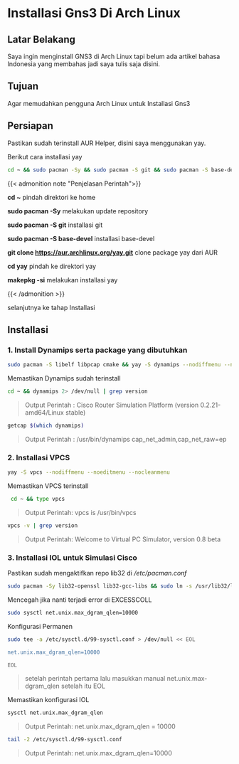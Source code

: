# Installasi Gns3 Di Arch Linux


## Latar Belakang

Saya ingin menginstall GNS3 di Arch Linux tapi belum ada artikel bahasa Indonesia yang membahas jadi saya tulis saja disini.

## Tujuan

Agar memudahkan pengguna Arch Linux untuk Installasi Gns3

## Persiapan

Pastikan sudah terinstall AUR Helper, disini saya menggunakan yay.

Berikut cara installasi yay

```bash
cd ~ && sudo pacman -Sy && sudo pacman -S git && sudo pacman -S base-devel && git clone https://aur.archlinux.org/yay.git && cd yay && makepkg -si
```

{{< admonition note "Penjelasan Perintah">}}

**cd ~** pindah direktori ke home

**sudo pacman -Sy** melakukan update repository

**sudo pacman -S git** installasi git

**sudo pacman -S base-devel** installasi base-devel

**git clone https://aur.archlinux.org/yay.git** clone package yay dari AUR

**cd yay** pindah ke direktori yay

**makepkg -si** melakukan installasi yay

{{< /admonition >}}

selanjutnya ke tahap Installasi

## Installasi

### 1. Install Dynamips serta package yang dibutuhkan

```bash
sudo pacman -S libelf libpcap cmake && yay -S dynamips --nodiffmenu --noeditmenu --nocleanmenu && sudo setcap cap_net_admin,cap_net_raw=ep $(which dynamips)
```

Memastikan Dynamips sudah terinstall

```bash
cd ~ && dynamips 2> /dev/null | grep version
```

> Output Perintah : Cisco Router Simulation Platform (version 0.2.21-amd64/Linux stable)

```bash
getcap $(which dynamips)
```

> Output Perintah : /usr/bin/dynamips cap_net_admin,cap_net_raw=ep

### 2. Installasi VPCS

```bash
yay -S vpcs --nodiffmenu --noeditmenu --nocleanmenu
```

Memastikan VPCS terinstall

```bash
 cd ~ && type vpcs
```

> Output Perintah: vpcs is /usr/bin/vpcs

```bash
vpcs -v | grep version
```
> Output Perintah: Welcome to Virtual PC Simulator, version 0.8 beta

### 3. Installasi IOL untuk Simulasi Cisco

Pastikan sudah mengaktifkan repo lib32 di */etc/pacman.conf*

```bash
sudo pacman -Sy lib32-openssl lib32-gcc-libs && sudo ln -s /usr/lib32/libcrypto.so.1.0.0 /usr/lib32/libcrypto.so.4
```
Mencegah jika nanti terjadi error di EXCESSCOLL

```bash
sudo sysctl net.unix.max_dgram_qlen=10000
```
Konfigurasi Permanen

```bash
sudo tee -a /etc/sysctl.d/99-sysctl.conf > /dev/null << EOL

net.unix.max_dgram_qlen=10000

EOL
```
> setelah perintah pertama lalu masukkan manual net.unix.max-dgram_qlen setelah itu EOL

Memastikan konfigurasi IOL

```bash
sysctl net.unix.max_dgram_qlen
```
> Output Perintah: net.unix.max_dgram_qlen = 10000

```bash
tail -2 /etc/sysctl.d/99-sysctl.conf
```
> Output Perintah: net.unix.max_dgram_qlen=10000

